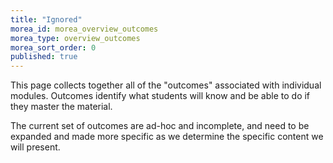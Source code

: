 ```yaml
---
title: "Ignored"
morea_id: morea_overview_outcomes
morea_type: overview_outcomes
morea_sort_order: 0
published: true
---
```


This page collects together all of the "outcomes" associated with individual modules. Outcomes identify what students will know and be able to do if they master the material.

The current set of outcomes are ad-hoc and incomplete, and need to be expanded and made more specific as we determine the specific content we will present.
